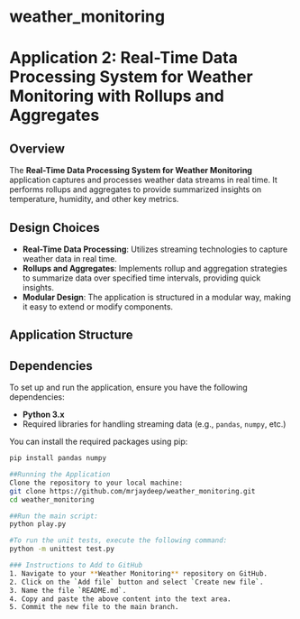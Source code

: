# weather_monitoring

# Application 2: Real-Time Data Processing System for Weather Monitoring with Rollups and Aggregates

## Overview
The **Real-Time Data Processing System for Weather Monitoring** application captures and processes weather data streams in real time. It performs rollups and aggregates to provide summarized insights on temperature, humidity, and other key metrics.

## Design Choices
- **Real-Time Data Processing**: Utilizes streaming technologies to capture weather data in real time.
- **Rollups and Aggregates**: Implements rollup and aggregation strategies to summarize data over specified time intervals, providing quick insights.
- **Modular Design**: The application is structured in a modular way, making it easy to extend or modify components.

## Application Structure



## Dependencies
To set up and run the application, ensure you have the following dependencies:

- **Python 3.x**
- Required libraries for handling streaming data (e.g., `pandas`, `numpy`, etc.)

You can install the required packages using pip:
```bash
pip install pandas numpy

##Running the Application
Clone the repository to your local machine:
git clone https://github.com/mrjaydeep/weather_monitoring.git
cd weather_monitoring

##Run the main script:
python play.py

#To run the unit tests, execute the following command:
python -m unittest test.py

### Instructions to Add to GitHub
1. Navigate to your **Weather Monitoring** repository on GitHub.
2. Click on the `Add file` button and select `Create new file`.
3. Name the file `README.md`.
4. Copy and paste the above content into the text area.
5. Commit the new file to the main branch.


